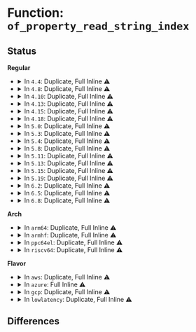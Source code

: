 # Function: <code>of_property_read_string_index</code>

## Status
<b>Regular</b>
<ul>
<li>
<details>
<summary>In <code>4.4</code>: Duplicate, Full Inline ⚠️</summary>

**Collision:** Static Duplication

**Inline:** Full

**Transformation:** False

**Instances:**

```
In drivers/pwm/core.c (0)
Location: include/linux/of.h:828
Inline: True
```
```
In drivers/power/charger-manager.c (0)
Location: include/linux/of.h:828
Inline: True
```
</details>
</li>
<li>
<details>
<summary>In <code>4.8</code>: Duplicate, Full Inline ⚠️</summary>

**Collision:** Static Duplication

**Inline:** Full

**Transformation:** False

**Instances:**

```
In drivers/pwm/core.c (0)
Location: include/linux/of.h:880
Inline: True
```
```
In drivers/power/charger-manager.c (0)
Location: include/linux/of.h:880
Inline: True
```
</details>
</li>
<li>
<details>
<summary>In <code>4.10</code>: Duplicate, Full Inline ⚠️</summary>

**Collision:** Static Duplication

**Inline:** Full

**Transformation:** False

**Instances:**

```
In drivers/pwm/core.c (0)
Location: include/linux/of.h:1000
Inline: True
```
```
In drivers/power/supply/charger-manager.c (0)
Location: include/linux/of.h:1000
Inline: True
```
</details>
</li>
<li>
<details>
<summary>In <code>4.13</code>: Duplicate, Full Inline ⚠️</summary>

**Collision:** Static Duplication

**Inline:** Full

**Transformation:** False

**Instances:**

```
In drivers/pwm/core.c (0)
Location: include/linux/of.h:1026
Inline: True
```
```
In drivers/power/supply/charger-manager.c (0)
Location: include/linux/of.h:1026
Inline: True
```
</details>
</li>
<li>
<details>
<summary>In <code>4.15</code>: Duplicate, Full Inline ⚠️</summary>

**Collision:** Static Duplication

**Inline:** Full

**Transformation:** False

**Instances:**

```
In drivers/pwm/core.c (0)
Location: include/linux/of.h:1079
Inline: True
```
```
In drivers/power/supply/charger-manager.c (0)
Location: include/linux/of.h:1079
Inline: True
```
</details>
</li>
<li>
<details>
<summary>In <code>4.18</code>: Duplicate, Full Inline ⚠️</summary>

**Collision:** Static Duplication

**Inline:** Full

**Transformation:** False

**Instances:**

```
In drivers/pwm/core.c (0)
Location: include/linux/of.h:1102
Inline: True
```
```
In drivers/power/supply/charger-manager.c (0)
Location: include/linux/of.h:1102
Inline: True
```
</details>
</li>
<li>
<details>
<summary>In <code>5.0</code>: Duplicate, Full Inline ⚠️</summary>

**Collision:** Static Duplication

**Inline:** Full

**Transformation:** False

**Instances:**

```
In drivers/pwm/core.c (0)
Location: include/linux/of.h:1158
Inline: True
```
```
In drivers/power/supply/charger-manager.c (0)
Location: include/linux/of.h:1158
Inline: True
```
</details>
</li>
<li>
<details>
<summary>In <code>5.3</code>: Duplicate, Full Inline ⚠️</summary>

**Collision:** Static Duplication

**Inline:** Full

**Transformation:** False

**Instances:**

```
In drivers/pwm/core.c (0)
Location: include/linux/of.h:1158
Inline: True
```
```
In drivers/power/supply/charger-manager.c (0)
Location: include/linux/of.h:1158
Inline: True
```
</details>
</li>
<li>
<details>
<summary>In <code>5.4</code>: Duplicate, Full Inline ⚠️</summary>

**Collision:** Static Duplication

**Inline:** Full

**Transformation:** False

**Instances:**

```
In drivers/pwm/core.c (0)
Location: include/linux/of.h:1158
Inline: True
```
```
In drivers/clk/clk-bulk.c (0)
Location: include/linux/of.h:1158
Inline: True
```
```
In drivers/power/supply/charger-manager.c (0)
Location: include/linux/of.h:1158
Inline: True
```
</details>
</li>
<li>
<details>
<summary>In <code>5.8</code>: Duplicate, Full Inline ⚠️</summary>

**Collision:** Static Duplication

**Inline:** Full

**Transformation:** False

**Instances:**

```
In drivers/pwm/core.c (0)
Location: include/linux/of.h:1166
Inline: True
```
```
In drivers/clk/clk-bulk.c (0)
Location: include/linux/of.h:1166
Inline: True
```
```
In drivers/power/supply/charger-manager.c (0)
Location: include/linux/of.h:1166
Inline: True
```
</details>
</li>
<li>
<details>
<summary>In <code>5.11</code>: Duplicate, Full Inline ⚠️</summary>

**Collision:** Static Duplication

**Inline:** Full

**Transformation:** False

**Instances:**

```
In drivers/pwm/core.c (0)
Location: include/linux/of.h:1183
Inline: True
```
```
In drivers/clk/clk-bulk.c (0)
Location: include/linux/of.h:1183
Inline: True
```
```
In drivers/power/supply/charger-manager.c (0)
Location: include/linux/of.h:1183
Inline: True
```
```
In drivers/remoteproc/remoteproc_core.c (0)
Location: include/linux/of.h:1183
Inline: True
```
</details>
</li>
<li>
<details>
<summary>In <code>5.13</code>: Duplicate, Full Inline ⚠️</summary>

**Collision:** Static Duplication

**Inline:** Full

**Transformation:** False

**Instances:**

```
In drivers/pwm/core.c (0)
Location: include/linux/of.h:1208
Inline: True
```
```
In drivers/clk/clk-bulk.c (0)
Location: include/linux/of.h:1208
Inline: True
```
```
In drivers/power/supply/charger-manager.c (0)
Location: include/linux/of.h:1208
Inline: True
```
```
In drivers/remoteproc/remoteproc_core.c (0)
Location: include/linux/of.h:1208
Inline: True
```
</details>
</li>
<li>
<details>
<summary>In <code>5.15</code>: Duplicate, Full Inline ⚠️</summary>

**Collision:** Static Duplication

**Inline:** Full

**Transformation:** False

**Instances:**

```
In drivers/pwm/core.c (0)
Location: include/linux/of.h:1213
Inline: True
```
```
In drivers/clk/clk-bulk.c (0)
Location: include/linux/of.h:1213
Inline: True
```
```
In drivers/power/supply/charger-manager.c (0)
Location: include/linux/of.h:1213
Inline: True
```
```
In drivers/remoteproc/remoteproc_core.c (0)
Location: include/linux/of.h:1213
Inline: True
```
</details>
</li>
<li>
<details>
<summary>In <code>5.19</code>: Duplicate, Full Inline ⚠️</summary>

**Collision:** Static Duplication

**Inline:** Full

**Transformation:** False

**Instances:**

```
In drivers/pwm/core.c (0)
Location: include/linux/of.h:1146
Inline: True
```
```
In drivers/clk/clk-bulk.c (0)
Location: include/linux/of.h:1146
Inline: True
```
```
In drivers/power/supply/charger-manager.c (0)
Location: include/linux/of.h:1146
Inline: True
```
```
In drivers/remoteproc/remoteproc_core.c (0)
Location: include/linux/of.h:1146
Inline: True
```
```
In drivers/hte/hte.c (0)
Location: include/linux/of.h:1146
Inline: True
```
</details>
</li>
<li>
<details>
<summary>In <code>6.2</code>: Duplicate, Full Inline ⚠️</summary>

**Collision:** Static Duplication

**Inline:** Full

**Transformation:** False

**Instances:**

```
In drivers/pwm/core.c (0)
Location: include/linux/of.h:1145
Inline: True
```
```
In drivers/clk/clk-bulk.c (0)
Location: include/linux/of.h:1145
Inline: True
```
```
In drivers/power/supply/charger-manager.c (0)
Location: include/linux/of.h:1145
Inline: True
```
```
In drivers/remoteproc/remoteproc_core.c (0)
Location: include/linux/of.h:1145
Inline: True
```
```
In drivers/hte/hte.c (0)
Location: include/linux/of.h:1145
Inline: True
```
</details>
</li>
<li>
<details>
<summary>In <code>6.5</code>: Duplicate, Full Inline ⚠️</summary>

**Collision:** Static Duplication

**Inline:** Full

**Transformation:** False

**Instances:**

```
In drivers/pwm/core.c (0)
Location: include/linux/of.h:1203
Inline: True
```
```
In drivers/clk/clk-bulk.c (0)
Location: include/linux/of.h:1203
Inline: True
```
```
In drivers/power/supply/charger-manager.c (0)
Location: include/linux/of.h:1203
Inline: True
```
```
In drivers/remoteproc/remoteproc_core.c (0)
Location: include/linux/of.h:1203
Inline: True
```
```
In drivers/hte/hte.c (0)
Location: include/linux/of.h:1203
Inline: True
```
</details>
</li>
<li>
<details>
<summary>In <code>6.8</code>: Duplicate, Full Inline ⚠️</summary>

**Collision:** Static Duplication

**Inline:** Full

**Transformation:** False

**Instances:**

```
In drivers/pwm/core.c (0)
Location: include/linux/of.h:1202
Inline: True
```
```
In drivers/clk/clk-bulk.c (0)
Location: include/linux/of.h:1202
Inline: True
```
```
In drivers/power/supply/charger-manager.c (0)
Location: include/linux/of.h:1202
Inline: True
```
```
In drivers/remoteproc/remoteproc_core.c (0)
Location: include/linux/of.h:1202
Inline: True
```
```
In drivers/hte/hte.c (0)
Location: include/linux/of.h:1202
Inline: True
```
</details>
</li>
</ul>
<b>Arch</b>
<ul>
<li>
<details>
<summary>In <code>arm64</code>: Duplicate, Full Inline ⚠️</summary>

**Collision:** Static Duplication

**Inline:** Full

**Transformation:** False

**Instances:**

```
In drivers/bus/brcmstb_gisb.c (ffff800011476a30)
Location: include/linux/of.h:1158
Inline: True
Inline callers:
  - drivers/bus/brcmstb_gisb.c:brcmstb_gisb_arb_probe
```
```
In drivers/pinctrl/devicetree.c (ffff800010690f5c)
Location: include/linux/of.h:1158
Inline: True
Inline callers:
  - drivers/pinctrl/devicetree.c:pinctrl_dt_to_map
```
```
In drivers/gpio/gpiolib-of.c (ffff8000106c8784)
Location: include/linux/of.h:1158
Inline: True
Inline callers:
  - drivers/gpio/gpiolib-of.c:of_gpiochip_add
  - drivers/gpio/gpiolib-of.c:of_gpiochip_add
```
```
In drivers/pwm/core.c (ffff8000106d84d0)
Location: include/linux/of.h:1158
Inline: True
Inline callers:
  - drivers/pwm/core.c:of_pwm_get
```
```
In drivers/pci/controller/pcie-cadence.c (ffff80001071d578)
Location: include/linux/of.h:1158
Inline: True
Inline callers:
  - drivers/pci/controller/pcie-cadence.c:cdns_pcie_init_phy
```
```
In drivers/clk/clk-bulk.c (ffff8000107ba9a0)
Location: include/linux/of.h:1158
Inline: True
Inline callers:
  - drivers/clk/clk-bulk.c:clk_bulk_get_all
```
```
In drivers/clk/clk.c (ffff8000107bee40)
Location: include/linux/of.h:1158
Inline: True
Inline callers:
  - drivers/clk/clk.c:of_clk_get_parent_name
```
```
In drivers/clk/bcm/clk-iproc-pll.c (ffff8000107cc810)
Location: include/linux/of.h:1158
Inline: True
Inline callers:
  - drivers/clk/bcm/clk-iproc-pll.c:iproc_pll_clk_setup
```
```
In drivers/clk/bcm/clk-iproc-asiu.c (ffff800011484da0)
Location: include/linux/of.h:1158
Inline: True
Inline callers:
  - drivers/clk/bcm/clk-iproc-asiu.c:iproc_asiu_setup
```
```
In drivers/clk/mvebu/armada-37xx-xtal.c (ffff8000107e88b4)
Location: include/linux/of.h:1158
Inline: True
Inline callers:
  - drivers/clk/mvebu/armada-37xx-xtal.c:armada_3700_xtal_clock_probe
```
```
In drivers/clk/sunxi/clk-sunxi.c (ffff80001148b9cc)
Location: include/linux/of.h:1158
Inline: True
Inline callers:
  - drivers/clk/sunxi/clk-sunxi.c:sunxi_divs_clk_setup
  - drivers/clk/sunxi/clk-sunxi.c:sunxi_divs_clk_setup
  - drivers/clk/sunxi/clk-sunxi.c:sunxi_divs_clk_setup
```
```
In drivers/clk/sunxi/clk-a10-pll2.c (ffff80001148c3c4)
Location: include/linux/of.h:1158
Inline: True
Inline callers:
  - drivers/clk/sunxi/clk-a10-pll2.c:sun4i_pll2_setup
  - drivers/clk/sunxi/clk-a10-pll2.c:sun4i_pll2_setup
  - drivers/clk/sunxi/clk-a10-pll2.c:sun4i_pll2_setup
  - drivers/clk/sunxi/clk-a10-pll2.c:sun4i_pll2_setup
```
```
In drivers/clk/sunxi/clk-mod0.c (ffff80001148cbd8)
Location: include/linux/of.h:1158
Inline: True
Inline callers:
  - drivers/clk/sunxi/clk-mod0.c:sunxi_mmc_setup
```
```
In drivers/clk/sunxi/clk-simple-gates.c (ffff80001148cecc)
Location: include/linux/of.h:1158
Inline: True
Inline callers:
  - drivers/clk/sunxi/clk-simple-gates.c:sunxi_simple_gates_setup
```
```
In drivers/clk/sunxi/clk-sun8i-bus-gates.c (ffff80001148d9e0)
Location: include/linux/of.h:1158
Inline: True
Inline callers:
  - drivers/clk/sunxi/clk-sun8i-bus-gates.c:sun8i_h3_bus_gates_init
```
```
In drivers/clk/sunxi/clk-sun9i-mmc.c (ffff8000107f34e0)
Location: include/linux/of.h:1158
Inline: True
Inline callers:
  - drivers/clk/sunxi/clk-sun9i-mmc.c:sun9i_a80_mmc_config_clk_probe
```
```
In drivers/clk/sunxi/clk-usb.c (ffff80001148e15c)
Location: include/linux/of.h:1158
Inline: True
Inline callers:
  - drivers/clk/sunxi/clk-usb.c:sunxi_usb_clk_setup
```
```
In drivers/clk/sunxi/clk-sun6i-apb0-gates.c (ffff8000107f45c0)
Location: include/linux/of.h:1158
Inline: True
Inline callers:
  - drivers/clk/sunxi/clk-sun6i-apb0-gates.c:sun6i_a31_apb0_gates_clk_probe
```
```
In drivers/dma/of-dma.c (ffff8000107ff908)
Location: include/linux/of.h:1158
Inline: True
```
```
In drivers/soc/fsl/guts.c (ffff800010817e24)
Location: include/linux/of.h:1158
Inline: True
Inline callers:
  - drivers/soc/fsl/guts.c:fsl_guts_probe
```
```
In drivers/rtc/rtc-sun6i.c (ffff80001149e21c)
Location: include/linux/of.h:1158
Inline: True
Inline callers:
  - drivers/rtc/rtc-sun6i.c:sun6i_rtc_clk_init
  - drivers/rtc/rtc-sun6i.c:sun6i_rtc_clk_init
  - drivers/rtc/rtc-sun6i.c:sun6i_rtc_clk_init
```
```
In drivers/power/supply/charger-manager.c (ffff800010acffe8)
Location: include/linux/of.h:1158
Inline: True
Inline callers:
  - drivers/power/supply/charger-manager.c:of_cm_parse_desc
```
```
In drivers/of/address.c (ffff800010b73c38)
Location: include/linux/of.h:1158
Inline: True
Inline callers:
  - drivers/of/address.c:of_address_to_resource
```
```
In drivers/of/irq.c (ffff800010b75160)
Location: include/linux/of.h:1158
Inline: True
Inline callers:
  - drivers/of/irq.c:of_irq_to_resource
```
</details>
</li>
<li>
<details>
<summary>In <code>armhf</code>: Duplicate, Full Inline ⚠️</summary>

**Collision:** Static Duplication

**Inline:** Full

**Transformation:** False

**Instances:**

```
In arch/arm/mach-omap2/timer.c (c15130c0)
Location: include/linux/of.h:1158
Inline: True
Inline callers:
  - arch/arm/mach-omap2/timer.c:__omap_sync32k_timer_init
  - arch/arm/mach-omap2/timer.c:__omap_sync32k_timer_init
  - arch/arm/mach-omap2/timer.c:omap_dm_timer_init_one
  - arch/arm/mach-omap2/timer.c:omap_dm_timer_init_one
```
```
In arch/arm/mach-omap2/omap_hwmod.c (c0337128)
Location: include/linux/of.h:1158
Inline: True
Inline callers:
  - arch/arm/mach-omap2/omap_hwmod.c:of_dev_hwmod_lookup
```
```
In arch/arm/mach-omap2/omap_device.c (c033ad28)
Location: include/linux/of.h:1158
Inline: True
Inline callers:
  - arch/arm/mach-omap2/omap_device.c:omap_device_build_from_dt
  - arch/arm/mach-omap2/omap_device.c:omap_device_build_from_dt
```
```
In drivers/bus/brcmstb_gisb.c (c154eb88)
Location: include/linux/of.h:1158
Inline: True
Inline callers:
  - drivers/bus/brcmstb_gisb.c:brcmstb_gisb_arb_probe
```
```
In drivers/pinctrl/devicetree.c (c0832b40)
Location: include/linux/of.h:1158
Inline: True
Inline callers:
  - drivers/pinctrl/devicetree.c:pinctrl_dt_to_map
```
```
In drivers/pinctrl/samsung/pinctrl-samsung.c (c0850bf4)
Location: include/linux/of.h:1158
Inline: True
```
```
In drivers/gpio/gpiolib-of.c (c0865e2c)
Location: include/linux/of.h:1158
Inline: True
Inline callers:
  - drivers/gpio/gpiolib-of.c:of_gpiochip_add
  - drivers/gpio/gpiolib-of.c:of_gpiochip_add
```
```
In drivers/pwm/core.c (c08752f8)
Location: include/linux/of.h:1158
Inline: True
Inline callers:
  - drivers/pwm/core.c:of_pwm_get
```
```
In drivers/pci/controller/pcie-cadence.c (c08a65d4)
Location: include/linux/of.h:1158
Inline: True
Inline callers:
  - drivers/pci/controller/pcie-cadence.c:cdns_pcie_init_phy
```
```
In drivers/clk/clk-bulk.c (c08e6a1c)
Location: include/linux/of.h:1158
Inline: True
Inline callers:
  - drivers/clk/clk-bulk.c:clk_bulk_get_all
```
```
In drivers/clk/clk.c (c08eb4b8)
Location: include/linux/of.h:1158
Inline: True
Inline callers:
  - drivers/clk/clk.c:of_clk_get_parent_name
```
```
In drivers/clk/mvebu/common.c (c157cdf4)
Location: include/linux/of.h:1158
Inline: True
Inline callers:
  - drivers/clk/mvebu/common.c:mvebu_coreclk_setup
  - drivers/clk/mvebu/common.c:mvebu_coreclk_setup
  - drivers/clk/mvebu/common.c:mvebu_coreclk_setup
  - drivers/clk/mvebu/common.c:mvebu_coreclk_setup
```
```
In drivers/clk/mvebu/clk-corediv.c (c157d5cc)
Location: include/linux/of.h:1158
Inline: True
Inline callers:
  - drivers/clk/mvebu/clk-corediv.c:mvebu_corediv_clk_init
```
```
In drivers/clk/renesas/clk-rz.c (c157e7f4)
Location: include/linux/of.h:1158
Inline: True
Inline callers:
  - drivers/clk/renesas/clk-rz.c:rz_cpg_clocks_init
```
```
In drivers/clk/renesas/clk-r8a7740.c (c157edec)
Location: include/linux/of.h:1158
Inline: True
Inline callers:
  - drivers/clk/renesas/clk-r8a7740.c:r8a7740_cpg_clocks_init
```
```
In drivers/clk/renesas/clk-r8a7778.c (c157f3e4)
Location: include/linux/of.h:1158
Inline: True
Inline callers:
  - drivers/clk/renesas/clk-r8a7778.c:r8a7778_cpg_clocks_init
```
```
In drivers/clk/renesas/clk-r8a7779.c (c157f6bc)
Location: include/linux/of.h:1158
Inline: True
Inline callers:
  - drivers/clk/renesas/clk-r8a7779.c:r8a7779_cpg_clocks_init
```
```
In drivers/clk/renesas/clk-sh73a0.c (c1580340)
Location: include/linux/of.h:1158
Inline: True
Inline callers:
  - drivers/clk/renesas/clk-sh73a0.c:sh73a0_cpg_clocks_init
```
```
In drivers/clk/renesas/clk-rcar-gen2.c (c1580cfc)
Location: include/linux/of.h:1158
Inline: True
Inline callers:
  - drivers/clk/renesas/clk-rcar-gen2.c:rcar_gen2_cpg_clocks_init
```
```
In drivers/clk/renesas/clk-mstp.c (c1581d30)
Location: include/linux/of.h:1158
Inline: True
Inline callers:
  - drivers/clk/renesas/clk-mstp.c:cpg_mstp_clocks_init
```
```
In drivers/clk/ti/fapll.c (c158d3d0)
Location: include/linux/of.h:1158
Inline: True
Inline callers:
  - drivers/clk/ti/fapll.c:ti_fapll_setup
```
```
In drivers/clk/ti/adpll.c (c091b2c8)
Location: include/linux/of.h:1158
Inline: True
Inline callers:
  - drivers/clk/ti/adpll.c:ti_adpll_init_clkout
  - drivers/clk/ti/adpll.c:ti_adpll_clk_get_name
```
```
In drivers/dma/of-dma.c (c0920154)
Location: include/linux/of.h:1158
Inline: True
```
```
In drivers/soc/fsl/guts.c (c0934120)
Location: include/linux/of.h:1158
Inline: True
Inline callers:
  - drivers/soc/fsl/guts.c:fsl_guts_probe
```
```
In drivers/power/supply/charger-manager.c (c0bb07e0)
Location: include/linux/of.h:1158
Inline: True
Inline callers:
  - drivers/power/supply/charger-manager.c:of_cm_parse_desc
```
```
In drivers/of/address.c (c0c56464)
Location: include/linux/of.h:1158
Inline: True
Inline callers:
  - drivers/of/address.c:of_address_to_resource
```
```
In drivers/of/irq.c (c0c57604)
Location: include/linux/of.h:1158
Inline: True
Inline callers:
  - drivers/of/irq.c:of_irq_to_resource
```
```
In sound/soc/soc-core.c (c0ca15a4)
Location: include/linux/of.h:1158
Inline: True
Inline callers:
  - sound/soc/soc-core.c:snd_soc_of_parse_audio_routing
  - sound/soc/soc-core.c:snd_soc_of_parse_audio_routing
  - sound/soc/soc-core.c:snd_soc_of_parse_audio_simple_widgets
  - sound/soc/soc-core.c:snd_soc_of_parse_audio_simple_widgets
```
</details>
</li>
<li>
<details>
<summary>In <code>ppc64el</code>: Duplicate, Full Inline ⚠️</summary>

**Collision:** Static Duplication

**Inline:** Full

**Transformation:** False

**Instances:**

```
In arch/powerpc/platforms/powernv/opal-sysparam.c (c00000000135d49c)
Location: include/linux/of.h:1158
Inline: True
Inline callers:
  - arch/powerpc/platforms/powernv/opal-sysparam.c:opal_sys_param_init
```
```
In arch/powerpc/platforms/powernv/opal-irqchip.c (c00000000135dc8c)
Location: include/linux/of.h:1158
Inline: True
Inline callers:
  - arch/powerpc/platforms/powernv/opal-irqchip.c:opal_event_init
```
```
In drivers/pinctrl/devicetree.c (c00000000082cdc4)
Location: include/linux/of.h:1158
Inline: True
Inline callers:
  - drivers/pinctrl/devicetree.c:pinctrl_dt_to_map
```
```
In drivers/gpio/gpiolib-of.c (c000000000845fd4)
Location: include/linux/of.h:1158
Inline: True
Inline callers:
  - drivers/gpio/gpiolib-of.c:of_gpiochip_add
  - drivers/gpio/gpiolib-of.c:of_gpiochip_add
```
```
In drivers/pwm/core.c (c00000000084f770)
Location: include/linux/of.h:1158
Inline: True
Inline callers:
  - drivers/pwm/core.c:of_pwm_get
```
```
In drivers/pci/controller/pcie-cadence.c (c00000000088e360)
Location: include/linux/of.h:1158
Inline: True
Inline callers:
  - drivers/pci/controller/pcie-cadence.c:cdns_pcie_init_phy
```
```
In drivers/dma/of-dma.c (c0000000008c9a3c)
Location: include/linux/of.h:1158
Inline: True
```
```
In drivers/soc/fsl/guts.c (c0000000008ca250)
Location: include/linux/of.h:1158
Inline: True
Inline callers:
  - drivers/soc/fsl/guts.c:fsl_guts_probe
```
```
In drivers/power/supply/charger-manager.c (c000000000bb3c84)
Location: include/linux/of.h:1158
Inline: True
Inline callers:
  - drivers/power/supply/charger-manager.c:of_cm_parse_desc
```
```
In drivers/of/address.c (c000000000c50650)
Location: include/linux/of.h:1158
Inline: True
Inline callers:
  - drivers/of/address.c:of_address_to_resource
```
```
In drivers/of/irq.c (c000000000c52600)
Location: include/linux/of.h:1158
Inline: True
Inline callers:
  - drivers/of/irq.c:of_irq_to_resource
```
</details>
</li>
<li>
<details>
<summary>In <code>riscv64</code>: Duplicate, Full Inline ⚠️</summary>

**Collision:** Static Duplication

**Inline:** Full

**Transformation:** False

**Instances:**

```
In drivers/pinctrl/devicetree.c (ffffffe00049c82a)
Location: include/linux/of.h:1158
Inline: True
Inline callers:
  - drivers/pinctrl/devicetree.c:pinctrl_dt_to_map
```
```
In drivers/gpio/gpiolib-of.c (ffffffe0004abf48)
Location: include/linux/of.h:1158
Inline: True
Inline callers:
  - drivers/gpio/gpiolib-of.c:of_gpiochip_add
  - drivers/gpio/gpiolib-of.c:of_gpiochip_add
```
```
In drivers/pwm/core.c (ffffffe0004b1996)
Location: include/linux/of.h:1158
Inline: True
Inline callers:
  - drivers/pwm/core.c:of_pwm_get
```
```
In drivers/pci/controller/pcie-cadence.c (ffffffe0004e42cc)
Location: include/linux/of.h:1158
Inline: True
Inline callers:
  - drivers/pci/controller/pcie-cadence.c:cdns_pcie_init_phy
```
```
In drivers/clk/clk-bulk.c (ffffffe000509aaa)
Location: include/linux/of.h:1158
Inline: True
Inline callers:
  - drivers/clk/clk-bulk.c:clk_bulk_get_all
```
```
In drivers/clk/clk.c (ffffffe00050e180)
Location: include/linux/of.h:1158
Inline: True
Inline callers:
  - drivers/clk/clk.c:of_clk_get_parent_name
```
```
In drivers/dma/of-dma.c (ffffffe000517a72)
Location: include/linux/of.h:1158
Inline: True
```
```
In drivers/power/supply/charger-manager.c (ffffffe0006cc914)
Location: include/linux/of.h:1158
Inline: True
Inline callers:
  - drivers/power/supply/charger-manager.c:of_cm_parse_desc
```
```
In drivers/of/address.c (ffffffe00072775e)
Location: include/linux/of.h:1158
Inline: True
Inline callers:
  - drivers/of/address.c:of_address_to_resource
```
```
In drivers/of/irq.c (ffffffe0007289b2)
Location: include/linux/of.h:1158
Inline: True
Inline callers:
  - drivers/of/irq.c:of_irq_to_resource
```
</details>
</li>
</ul>
<b>Flavor</b>
<ul>
<li>
<details>
<summary>In <code>aws</code>: Duplicate, Full Inline ⚠️</summary>

**Collision:** Static Duplication

**Inline:** Full

**Transformation:** False

**Instances:**

```
In drivers/pwm/core.c (0)
Location: include/linux/of.h:1158
Inline: True
```
```
In drivers/clk/clk-bulk.c (0)
Location: include/linux/of.h:1158
Inline: True
```
</details>
</li>
<li>
<details>
<summary>In <code>azure</code>: Full Inline ⚠️</summary>

**Collision:** Unique Static

**Inline:** Full

**Transformation:** False

**Instances:**

```
In drivers/clk/clk-bulk.c (0)
Location: include/linux/of.h:1158
Inline: True
```
</details>
</li>
<li>
<details>
<summary>In <code>gcp</code>: Duplicate, Full Inline ⚠️</summary>

**Collision:** Static Duplication

**Inline:** Full

**Transformation:** False

**Instances:**

```
In drivers/pwm/core.c (0)
Location: include/linux/of.h:1158
Inline: True
```
```
In drivers/clk/clk-bulk.c (0)
Location: include/linux/of.h:1158
Inline: True
```
```
In drivers/power/supply/charger-manager.c (0)
Location: include/linux/of.h:1158
Inline: True
```
</details>
</li>
<li>
<details>
<summary>In <code>lowlatency</code>: Duplicate, Full Inline ⚠️</summary>

**Collision:** Static Duplication

**Inline:** Full

**Transformation:** False

**Instances:**

```
In drivers/pwm/core.c (0)
Location: include/linux/of.h:1158
Inline: True
```
```
In drivers/clk/clk-bulk.c (0)
Location: include/linux/of.h:1158
Inline: True
```
```
In drivers/power/supply/charger-manager.c (0)
Location: include/linux/of.h:1158
Inline: True
```
</details>
</li>
</ul>

## Differences
